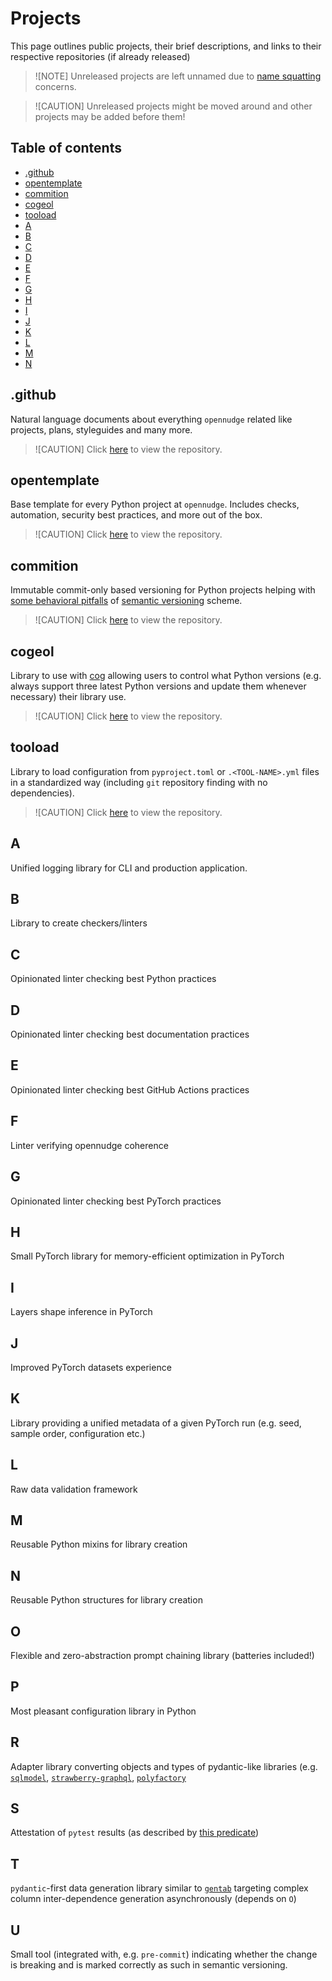<!--
SPDX-FileCopyrightText: © 2025 open-nudge <https://github.com/open-nudge>
SPDX-FileContributor: szymonmaszke <github@maszke.co>

SPDX-License-Identifier: Apache-2.0
-->

# Projects

This page outlines public projects, their brief descriptions, and
links to their respective repositories (if already released)

> ![NOTE]
> Unreleased projects are left unnamed due to
> [name squatting](https://en.wikipedia.org/wiki/Cybersquatting) concerns.

> ![CAUTION]
> Unreleased projects might be moved around and other projects
> may be added before them!

## Table of contents

- [.github](#github)
- [opentemplate](#opentemplate)
- [commition](#commition)
- [cogeol](#cogeol)
- [tooload](#tooload)
- [A](#a)
- [B](#b)
- [C](#c)
- [D](#d)
- [E](#e)
- [F](#f)
- [G](#g)
- [H](#h)
- [I](#i)
- [J](#j)
- [K](#k)
- [L](#l)
- [M](#m)
- [N](#n)

## .github

Natural language documents about everything `opennudge` related like
projects, plans, styleguides and many more.

> ![CAUTION]
> Click [here](https://github.com/open-nudge/.github) to view the repository.

## opentemplate

Base template for every Python project at `opennudge`. Includes
checks, automation, security best practices, and more out of the box.

> ![CAUTION]
> Click [here](https://github.com/open-nudge/opentemplate) to view the repository.

## commition

Immutable commit-only based versioning for Python projects helping with
[some behavioral pitfalls](https://hynek.me/articles/semver-will-not-save-you/) of
[semantic versioning](https://semver.org/) scheme.

> ![CAUTION]
> Click [here](https://github.com/open-nudge/commition) to view the repository.

## cogeol

Library to use with [cog](https://github.com/nedbat/cog) allowing users to
control what Python versions (e.g. always support three latest Python
versions and update them whenever necessary) their library use.

> ![CAUTION]
> Click [here](https://github.com/open-nudge/cogeol) to view the repository.

## tooload

Library to load configuration from `pyproject.toml` or `.<TOOL-NAME>.yml` files
in a standardized way (including `git` repository finding
with no dependencies).

> ![CAUTION]
> Click [here](https://github.com/open-nudge/tooload) to view the repository.

## A

Unified logging library for CLI and production application.

## B

Library to create checkers/linters

## C

Opinionated linter checking best Python practices

## D

Opinionated linter checking best documentation practices

## E

Opinionated linter checking best GitHub Actions practices

## F

Linter verifying opennudge coherence

## G

Opinionated linter checking best PyTorch practices

## H

Small PyTorch library for memory-efficient optimization in PyTorch

## I

Layers shape inference in PyTorch

## J

Improved PyTorch datasets experience

## K

Library providing a unified metadata of a given PyTorch
run (e.g. seed, sample order, configuration etc.)

## L

Raw data validation framework

## M

Reusable Python mixins for library creation

## N

Reusable Python structures for library creation

## O

Flexible and zero-abstraction prompt chaining library
(batteries included!)

## P

Most pleasant configuration library in Python

## R

Adapter library converting objects and types of pydantic-like libraries
(e.g. [`sqlmodel`](https://github.com/fastapi/sqlmodel),
[`strawberry-graphql`](https://github.com/strawberry-graphql/strawberry),
[`polyfactory`](https://github.com/litestar-org/polyfactory)

## S

Attestation of `pytest` results (as described by
[this predicate](https://github.com/in-toto/attestation/blob/main/spec/predicates/test-result.md))

## T

`pydantic`-first data generation library similar to [`gentab`](https://github.com/omaralvarez/gentab)
targeting complex column inter-dependence generation asynchronously (depends on `O`)

## U

Small tool (integrated with, e.g. `pre-commit`) indicating whether the change
is breaking and is marked correctly as such in semantic versioning.
